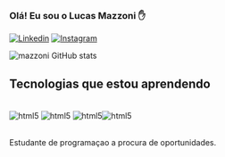
 ### Olá! Eu sou o Lucas Mazzoni ✋

 [![Linkedin](https://img.shields.io/badge/LinkedIn-0077B5?style=for-the-badge&logo=linkedin&logoColor=white)](https://www.linkedin.com/in/lucas-mazzoni-359bb424b/)
 [![Instagram](https://img.shields.io/badge/Instagram-E4405F?style=for-the-badge&logo=instagram&logoColor=white)](https://www.instagram.com/lucasmazzooni/?theme=dark)

 ![mazzoni GitHub stats](https://github-readme-stats.vercel.app/api?username=mazzooni&show_icons=true&theme=radical)

 ## Tecnologias que estou aprendendo

 <div style="display: inline_block"><br/>
   <img align="center" alt="html5" src="https://img.shields.io/badge/C%2B%2B-00599C?style=for-the-badge&logo=c%2B%2B&logoColor=white" />
   <img align="center" alt="html5" src="https://img.shields.io/badge/C%23-239120?style=for-the-badge&logo=c-sharp&logoColor=white" />
   <img align="center" alt="html5" src="https://img.shields.io/badge/Java-ED8B00?style=for-the-badge&logo=openjdk&logoColor=white" /><img align="center" alt="html5" src="https://img.shields.io/badge/MySQL-00000F?style=for-the-badge&logo=mysql&logoColor=white" />
 </div><br/>

 Estudante de programaçao a procura de oportunidades.
